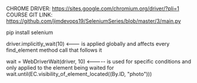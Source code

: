 CHROME DRIVER:
https://sites.google.com/chromium.org/driver/?pli=1
COURSE GIT LINK:
https://github.com/jimdevops19/SeleniumSeries/blob/master/3/main.py

pip install selenium

driver.implicitly_wait(10) <--- is applied globally and affects every find_element method call that follows it

wait = WebDriverWait(driver, 10)					<----- is used for specific conditions and only applied to the element being waited for
wait.until(EC.visibility_of_element_located((By.ID, "photo")))		